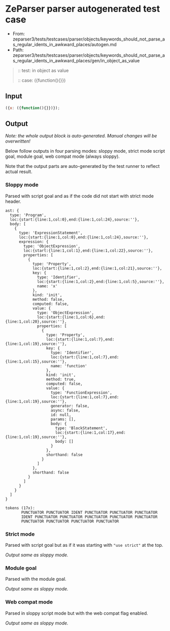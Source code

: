 # ZeParser parser autogenerated test case

- From: zeparser3/tests/testcases/parser/objects/keywords_should_not_parse_as_regular_idents_in_awkward_places/autogen.md
- Path: zeparser3/tests/testcases/parser/objects/keywords_should_not_parse_as_regular_idents_in_awkward_places/gen/in_object_as_value

> :: test: in object as value
>
> :: case: ({function(){}})

## Input


`````js
({x: ({function(){}})});
`````

## Output

_Note: the whole output block is auto-generated. Manual changes will be overwritten!_

Below follow outputs in four parsing modes: sloppy mode, strict mode script goal, module goal, web compat mode (always sloppy).

Note that the output parts are auto-generated by the test runner to reflect actual result.

### Sloppy mode

Parsed with script goal and as if the code did not start with strict mode header.

`````
ast: {
  type: 'Program',
  loc:{start:{line:1,col:0},end:{line:1,col:24},source:''},
  body: [
    {
      type: 'ExpressionStatement',
      loc:{start:{line:1,col:0},end:{line:1,col:24},source:''},
      expression: {
        type: 'ObjectExpression',
        loc:{start:{line:1,col:1},end:{line:1,col:22},source:''},
        properties: [
          {
            type: 'Property',
            loc:{start:{line:1,col:2},end:{line:1,col:21},source:''},
            key: {
              type: 'Identifier',
              loc:{start:{line:1,col:2},end:{line:1,col:5},source:''},
              name: 'x'
            },
            kind: 'init',
            method: false,
            computed: false,
            value: {
              type: 'ObjectExpression',
              loc:{start:{line:1,col:6},end:{line:1,col:20},source:''},
              properties: [
                {
                  type: 'Property',
                  loc:{start:{line:1,col:7},end:{line:1,col:19},source:''},
                  key: {
                    type: 'Identifier',
                    loc:{start:{line:1,col:7},end:{line:1,col:15},source:''},
                    name: 'function'
                  },
                  kind: 'init',
                  method: true,
                  computed: false,
                  value: {
                    type: 'FunctionExpression',
                    loc:{start:{line:1,col:7},end:{line:1,col:19},source:''},
                    generator: false,
                    async: false,
                    id: null,
                    params: [],
                    body: {
                      type: 'BlockStatement',
                      loc:{start:{line:1,col:17},end:{line:1,col:19},source:''},
                      body: []
                    }
                  },
                  shorthand: false
                }
              ]
            },
            shorthand: false
          }
        ]
      }
    }
  ]
}

tokens (17x):
       PUNCTUATOR PUNCTUATOR IDENT PUNCTUATOR PUNCTUATOR PUNCTUATOR
       IDENT PUNCTUATOR PUNCTUATOR PUNCTUATOR PUNCTUATOR PUNCTUATOR
       PUNCTUATOR PUNCTUATOR PUNCTUATOR PUNCTUATOR
`````

### Strict mode

Parsed with script goal but as if it was starting with `"use strict"` at the top.

_Output same as sloppy mode._

### Module goal

Parsed with the module goal.

_Output same as sloppy mode._

### Web compat mode

Parsed in sloppy script mode but with the web compat flag enabled.

_Output same as sloppy mode._
